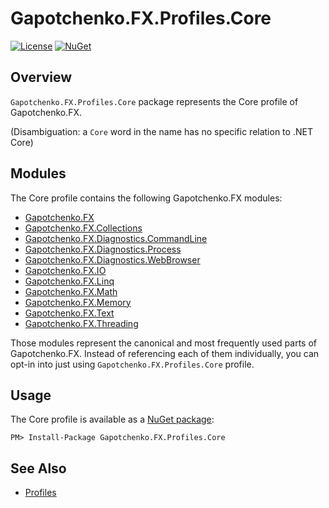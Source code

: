 ﻿# Gapotchenko.FX.Profiles.Core

[![License](https://img.shields.io/badge/license-MIT-green.svg)](../../LICENSE)
[![NuGet](https://img.shields.io/nuget/v/Gapotchenko.FX.Profiles.Core.svg)](https://www.nuget.org/packages/Gapotchenko.FX.Profiles.Core)

## Overview

`Gapotchenko.FX.Profiles.Core` package represents the Core profile of Gapotchenko.FX.

(Disambiguation: a `Core` word in the name has no specific relation to .NET Core)

## Modules

The Core profile contains the following Gapotchenko.FX modules:

- [Gapotchenko.FX](../../Modules/Catalog/Gapotchenko.FX#readme)
- [Gapotchenko.FX.Collections](../../Modules/Catalog/Gapotchenko.FX.Collections#readme)
- [Gapotchenko.FX.Diagnostics.CommandLine](../../Modules/Catalog/Diagnostics/Gapotchenko.FX.Diagnostics.CommandLine#readme)
- [Gapotchenko.FX.Diagnostics.Process](../../Modules/Catalog/Diagnostics/Gapotchenko.FX.Diagnostics.Process#readme)
- [Gapotchenko.FX.Diagnostics.WebBrowser](../../Modules/Catalog/Diagnostics/Gapotchenko.FX.Diagnostics.WebBrowser#readme)
- [Gapotchenko.FX.IO](../../Modules/Catalog/Gapotchenko.FX.IO#readme)
- [Gapotchenko.FX.Linq](../../Modules/Catalog/Linq/Gapotchenko.FX.Linq#readme)
- [Gapotchenko.FX.Math](../../Modules/Catalog/Gapotchenko.FX.Math#readme)
- [Gapotchenko.FX.Memory](../../Modules/Catalog/Gapotchenko.FX.Memory#readme)
- [Gapotchenko.FX.Text](../../Modules/Catalog/Gapotchenko.FX.Text#readme)
- [Gapotchenko.FX.Threading](../../Modules/Catalog/Gapotchenko.FX.Threading#readme)

Those modules represent the canonical and most frequently used parts of Gapotchenko.FX.
Instead of referencing each of them individually, you can opt-in into just using `Gapotchenko.FX.Profiles.Core` profile.

## Usage

The Core profile is available as a [NuGet package](https://nuget.org/packages/Gapotchenko.FX.Profiles.Core):

```
PM> Install-Package Gapotchenko.FX.Profiles.Core
```

## See Also

- [Profiles](..#readme)

